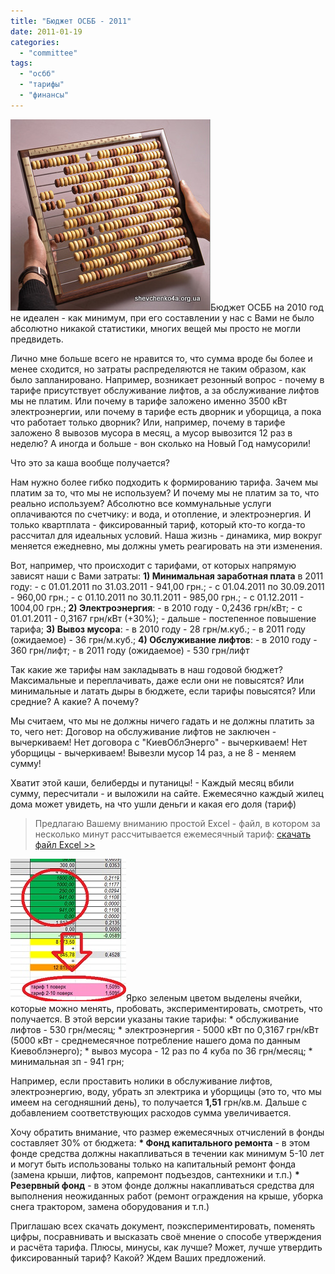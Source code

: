 ```yaml
---
title: "Бюджет ОСББ - 2011"
date: 2011-01-19
categories: 
  - "committee"
tags: 
  - "осбб"
  - "тарифы"
  - "финансы"
---
```


![Бюджет ОСББ на 2011 год](/wp-content/uploads/2011/01/Schety.jpg "Бюджет ОСББ на 2011 год")Бюджет ОСББ на 2010 год не идеален - как минимум, при его составлении у нас с Вами не было абсолютно никакой статистики, многих вещей мы просто не могли предвидеть.

Лично мне больше всего не нравится то, что сумма вроде бы более и менее сходится, но затраты распределяются не таким образом, как было запланировано. Например, возникает резонный вопрос - почему в тарифе присутствует обслуживание лифтов, а за обслуживание лифтов мы не платим. Или почему в тарифе заложено именно 3500 кВт электроэнергии, или почему в тарифе есть дворник и уборщица, а пока что работает только дворник? Или, например, почему в тарифе заложено 8 вывозов мусора в месяц, а мусор вывозится 12 раз в неделю? А иногда и больше - вон сколько на Новый Год намусорили!

Что это за каша вообще получается?

Нам нужно более гибко подходить к формированию тарифа. Зачем мы платим за то, что мы не используем? И почему мы не платим за то, что реально используем? Абсолютно все коммунальные услуги оплачиваются по счетчику: и вода, и отопление, и <!--more-->электроэнергия. И только квартплата - фиксированный тариф, который кто-то когда-то рассчитал для идеальных условий. Наша жизнь - динамика, мир вокруг меняется ежедневно, мы должны уметь реагировать на эти изменения.

Вот, например, что происходит с тарифами, от которых напрямую зависят наши с Вами затраты: **1) Минимальная заработная плата** в 2011 году: - с 01.01.2011 по 31.03.2011 - 941,00 грн.; - с 01.04.2011 по 30.09.2011 - 960,00 грн.; - с 01.10.2011 по 30.11.2011 - 985,00 грн.; - с 01.12.2011 - 1004,00 грн.; **2) Электроэнергия**: - в 2010 году - 0,2436 грн/кВт; - с 01.01.2011 - 0,3167 грн/кВт (+30%); - дальше - постепенное повышение тарифа; **3) Вывоз мусора**: - в 2010 году - 28 грн/м.куб.; - в 2011 году (ожидаемое) - 36 грн/м.куб.; **4) Обслуживание лифтов**: - в 2010 году - 360 грн/лифт; - в 2011 году (ожидаемое) - 530 грн/лифт

Так какие же тарифы нам закладывать в наш годовой бюджет? Максимальные и переплачивать, даже если они не повысятся? Или минимальные и латать дыры в бюджете, если тарифы повысятся? Или средние? А какие? А почему?

Мы считаем, что мы не должны ничего гадать и не должны платить за то, чего нет: Договор на обслуживание лифтов не заключен - вычеркиваем! Нет договора с "КиевОблЭнерго" - вычеркиваем! Нет уборщицы - вычеркиваем! Вывезли мусор 14 раз, а не 8 - меняем сумму!

Хватит этой каши, белиберды и путаницы! - Каждый месяц вбили сумму, пересчитали - и выложили на сайте. Ежемесячно каждый жилец дома может увидеть, на что ушли деньги и какая его доля (тариф)

> Предлагаю Вашему вниманию простой Excel - файл, в котором за несколько минут рассчитывается ежемесячный тариф: [скачать файл Excel >>](http://shevchenko4a.brovary.org/wp-content/uploads/2011/01/Budget2011.xls "Скачать бюджет ОСББ")

![Бюджет](/wp-content/uploads/2011/01/budj.jpg "Бюджет")Ярко зеленым цветом выделены ячейки, которые можно менять, пробовать, экспериментировать, смотреть, что получается. В этой версии указаны такие тарифы: \* обслуживание лифтов - 530 грн/месяц; \* электроэнергия - 5000 кВт по 0,3167 грн/кВт (5000 кВт - среднемесячное потребление нашего дома по данным Киевоблэнерго); \* вывоз мусора - 12 раз по 4 куба по 36 грн/месяц; \* минимальная зп - 941 грн;

Например, если проставить нолики в обслуживание лифтов, электроэнергию, воду, убрать зп электрика и уборщицы (это то, что мы имеем на сегодняшний день), то получается **1,51** грн/кв.м. Дальше с добавлением соответствующих расходов сумма увеличивается.

Хочу обратить внимание, что размер ежемесячных отчислений в фонды составляет 30% от бюджета: **\* Фонд капитального ремонта** - в этом фонде средства должны накапливаться в течении как минимум 5-10 лет и могут быть использованы только на капитальный ремонт фонда (замена крыши, лифтов, капремонт подъездов, сантехники и т.п.) **\* Резервный фонд** - в этом фонде должны накапливаться средства для выполнения неожиданных работ (ремонт ограждения на крыше, уборка снега трактором, замена оборудования и т.п.)

Приглашаю всех скачать документ, поэкспериментировать, поменять цифры, посравнивать и высказать своё мнение о способе утверждения и расчёта тарифа. Плюсы, минусы, как лучше? Может, лучше утвердить фиксированный тариф? Какой? Ждем Ваших предложений.

